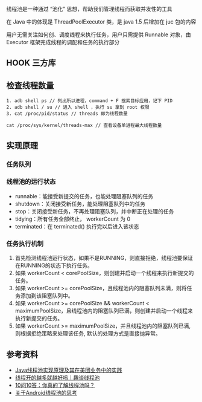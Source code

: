 
线程池是一种通过 “池化” 思想，帮助我们管理线程而获取并发性的工具

在 Java 中的体现是 ThreadPoolExecutor 类，是 java 1.5 后增加在 juc 包的内容

用户无需关注如何创、调度线程来执行任务，用户只需提供 Runnable 对象，由 Executor 框架完成线程的调配和任务的执行部分

## HOOK 三方库

## 检查线程数量

```
1. adb shell ps // 列出所以进程，command + F 搜索目标应用，记下 PID
2. adb shell / su // 进入 shell ，执行 su 拿到 root 权限
3. cat /proc/pid/status // threads 即为线程数量

cat /proc/sys/kernel/threads-max // 查看设备单进程最大线程数量
```

## 实现原理

### 任务队列

### 线程池的运行状态

- runnable：能接受新提交的任务，也能处理阻塞队列的任务
- shutdown：关闭接受新任务，能处理阻塞队列中的任务
- stop：关闭接受新任务，不再处理阻塞队列，并中断正在处理的任务
- tidying：所有任务全部终止， workerCount 为 0
- terminated：在 terminated() 执行完以后进入该状态

### 任务执行机制

1. 首先检测线程池运行状态，如果不是RUNNING，则直接拒绝，线程池要保证在RUNNING的状态下执行任务。
2. 如果 workerCount < corePoolSize，则创建并启动一个线程来执行新提交的任务。
3. 如果 workerCount >= corePoolSize，且线程池内的阻塞队列未满，则将任务添加到该阻塞队列中。
4. 如果 workerCount >= corePoolSize && workerCount < maximumPoolSize，且线程池内的阻塞队列已满，则创建并启动一个线程来执行新提交的任务。
5. 如果 workerCount >= maximumPoolSize，并且线程池内的阻塞队列已满, 则根据拒绝策略来处理该任务, 默认的处理方式是直接抛异常。

## 参考资料

- [Java线程池实现原理及其在美团业务中的实践](https://tech.meituan.com/2020/04/02/java-pooling-pratice-in-meituan.html)
- [线程开的越多就越好吗｜趣谈线程池](https://juejin.cn/post/7118911405759627272)
- [10问10答：你真的了解线程池吗？](https://www.51cto.com/article/665171.html)
- [关于Android线程池的思考](https://juejin.cn/post/7057352368018423844)